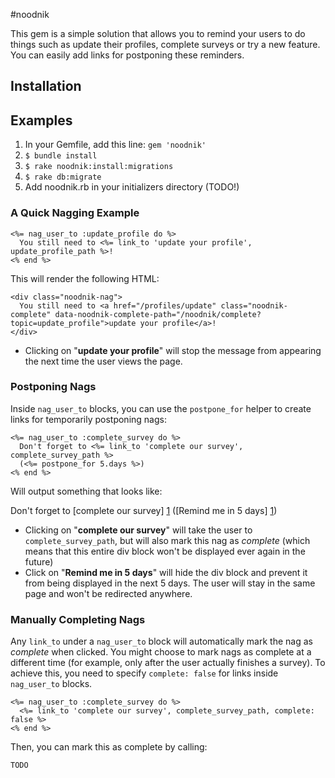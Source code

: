 #noodnik

This gem is a simple solution that allows you to remind your users to do things such as update their profiles, complete surveys or try a new feature. You can easily add links for postponing these reminders.

## Installation

## Examples

1. In your Gemfile, add this line: ```gem 'noodnik'```
2. ```$ bundle install```
3. ```$ rake noodnik:install:migrations```
4. ```$ rake db:migrate```
5. Add noodnik.rb in your initializers directory (TODO!)

### A Quick Nagging Example

    <%= nag_user_to :update_profile do %>
      You still need to <%= link_to 'update your profile', update_profile_path %>!
    <% end %>

This will render the following HTML:
   
    <div class="noodnik-nag"> 
      You still need to <a href="/profiles/update" class="noodnik-complete" data-noodnik-complete-path="/noodnik/complete?topic=update_profile">update your profile</a>!
    </div>

- Clicking on "**update your profile**" will stop the message from appearing the next time the user views the page.

### Postponing Nags

Inside ```nag_user_to``` blocks, you can use the ```postpone_for``` helper to create links for temporarily postponing nags:

    <%= nag_user_to :complete_survey do %>
      Don't forget to <%= link_to 'complete our survey', complete_survey_path %> 
      (<%= postpone_for 5.days %>)      
    <% end %>

Will output something that looks like:

Don't forget to [complete our survey] [1] ([Remind me in 5 days] [1])

- Clicking on "**complete our survey**" will take the user to ```complete_survey_path```, but will also mark this nag as *complete* (which means that this entire div block won't be displayed ever again in the future)
- Click on "**Remind me in 5 days**" will hide the div block and prevent it from being displayed in the next 5 days. The user will stay in the same page and won't be redirected anywhere.

### Manually Completing Nags

Any ```link_to``` under a ```nag_user_to``` block will automatically mark the nag as *complete* when clicked. You might choose to mark nags as complete at a different time (for example, only after the user actually finishes a survey).
To achieve this, you need to specify ```complete: false``` for links inside ```nag_user_to``` blocks.

    <%= nag_user_to :complete_survey do %>
      <%= link_to 'complete our survey', complete_survey_path, complete: false %>
    <% end %>

Then, you can mark this as complete by calling:

    TODO

  [1]: http://www.example.com/complete_survey
